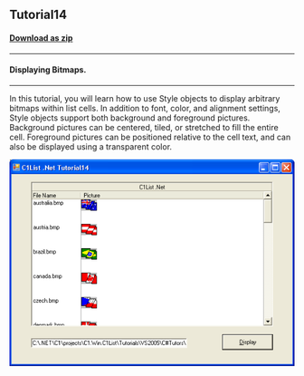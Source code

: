 ## Tutorial14
#### [Download as zip](https://grapecity.github.io/DownGit/#/home?url=https://github.com/GrapeCity/ComponentOne-WinForms-Samples/tree/master/NetFramework\List\CS\Tutorials\Tutorial14)
____
#### Displaying Bitmaps.
____
In this tutorial, you will learn how to use Style objects to display arbitrary bitmaps within list cells.
In addition to font, color, and alignment settings, Style objects support both background and foreground pictures.
Background pictures can be centered, tiled, or stretched to fill the entire cell.
Foreground pictures can be positioned relative to the cell text, and can also be displayed using a transparent color.

![screenshot](screenshot.png)
